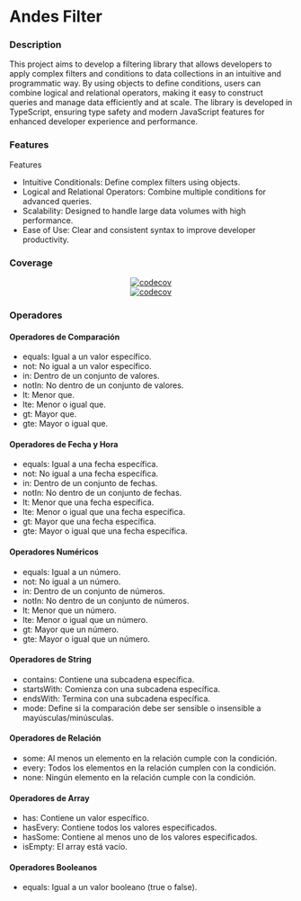 # Andes Filter

### Description

This project aims to develop a filtering library that allows developers to apply complex filters and
conditions to data collections in an intuitive and programmatic way. By using objects to define
conditions, users can combine logical and relational operators, making it easy to construct queries
and manage data efficiently and at scale. The library is developed in TypeScript, ensuring type
safety and modern JavaScript features for enhanced developer experience and performance.

### Features

Features

- Intuitive Conditionals: Define complex filters using objects.
- Logical and Relational Operators: Combine multiple conditions for advanced queries.
- Scalability: Designed to handle large data volumes with high performance.
- Ease of Use: Clear and consistent syntax to improve developer productivity.

### Coverage

<div align="center">
  <a href="https://codecov.io/github/AndesProject/andes-filter">
    <img src="https://codecov.io/github/AndesProject/andes-filter/branch/master/graph/badge.svg?token=KT8REBY8K1" alt="codecov">
  </a>
  <br>
  <a href="https://codecov.io/github/AndesProject/andes-filter">
    <img src="https://codecov.io/github/AndesProject/andes-filter/branch/master/graphs/sunburst.svg?token=KT8REBY8K1" alt="codecov">
  </a>
</div>



### Operadores

#### Operadores de Comparación

- equals: Igual a un valor específico.
- not: No igual a un valor específico.
- in: Dentro de un conjunto de valores.
- notIn: No dentro de un conjunto de valores.
- lt: Menor que.
- lte: Menor o igual que.
- gt: Mayor que.
- gte: Mayor o igual que.

#### Operadores de Fecha y Hora

- equals: Igual a una fecha específica.
- not: No igual a una fecha específica.
- in: Dentro de un conjunto de fechas.
- notIn: No dentro de un conjunto de fechas.
- lt: Menor que una fecha específica.
- lte: Menor o igual que una fecha específica.
- gt: Mayor que una fecha específica.
- gte: Mayor o igual que una fecha específica.

#### Operadores Numéricos

- equals: Igual a un número.
- not: No igual a un número.
- in: Dentro de un conjunto de números.
- notIn: No dentro de un conjunto de números.
- lt: Menor que un número.
- lte: Menor o igual que un número.
- gt: Mayor que un número.
- gte: Mayor o igual que un número.

#### Operadores de String

- contains: Contiene una subcadena específica.
- startsWith: Comienza con una subcadena específica.
- endsWith: Termina con una subcadena específica.
- mode: Define si la comparación debe ser sensible o insensible a mayúsculas/minúsculas.

#### Operadores de Relación

- some: Al menos un elemento en la relación cumple con la condición.
- every: Todos los elementos en la relación cumplen con la condición.
- none: Ningún elemento en la relación cumple con la condición.

#### Operadores de Array

- has: Contiene un valor específico.
- hasEvery: Contiene todos los valores especificados.
- hasSome: Contiene al menos uno de los valores especificados.
- isEmpty: El array está vacío.

#### Operadores Booleanos

- equals: Igual a un valor booleano (true o false).
